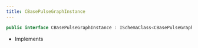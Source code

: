 ```yaml
---
title: CBasePulseGraphInstance
---
```


```csharp
public interface CBasePulseGraphInstance : ISchemaClass<CBasePulseGraphInstance>, ISchemaField, ISchemaClass, INativeHandle
```

- Implements

